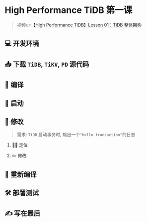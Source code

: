 # **High Performance TiDB** 第一课

> 视频👉[【High Performance TiDB】Lesson 01：TiDB 整体架构](https://www.bilibili.com/video/BV17K411T7Kd)

## 💻 开发环境

## 📥 下载 `TiDB`, `TiKV`, `PD` 源代码

## 📜 编译

## 🚀 启动

## 📝 修改

> 需求: `TiDB` 启动事务时, 输出一个`"hello transaction"`的日志 </br>

1. 🏳️‍🌈 定位

2. ✏️ 修改

## 📜 重新编译

## 🛠️ 部署测试

## ✍️ 写在最后
